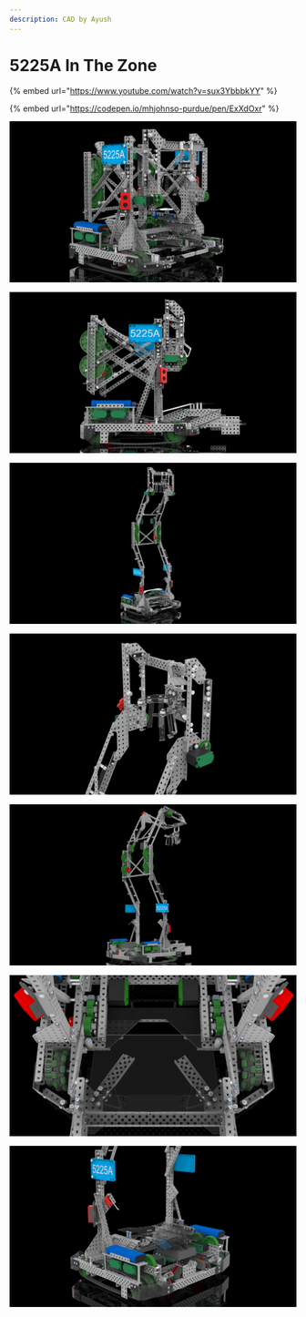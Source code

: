 ```yaml
---
description: CAD by Ayush
---
```


# 5225A In The Zone

{% embed url="https://www.youtube.com/watch?v=sux3YbbbkYY" %}

{% embed url="https://codepen.io/mhjohnso-purdue/pen/ExXdOxr" %}



![CAD by Ayush(1961Z, BLRS), Renders by Ayush(1961Z, BLRS)](../../.gitbook/assets/2.png)

![CAD by Ayush(1961Z, BLRS), Renders by Ayush(1961Z, BLRS)](<../../.gitbook/assets/3 (1).png>)

![CAD by Ayush(1961Z, BLRS), Renders by Ayush(1961Z, BLRS)](<../../.gitbook/assets/1 (1).png>)

![CAD by Ayush(1961Z, BLRS), Renders by Ayush(1961Z, BLRS)](<../../.gitbook/assets/4 (1).png>)

![CAD by Ayush(1961Z, BLRS), Renders by Ayush(1961Z, BLRS)](<../../.gitbook/assets/2 (4).png>)

![CAD by Ayush(1961Z, BLRS), Renders by Ayush(1961Z, BLRS)](<../../.gitbook/assets/4 (2).png>)

![CAD by Ayush(1961Z, BLRS), Renders by Ayush(1961Z, BLRS)](../../.gitbook/assets/5.png)
